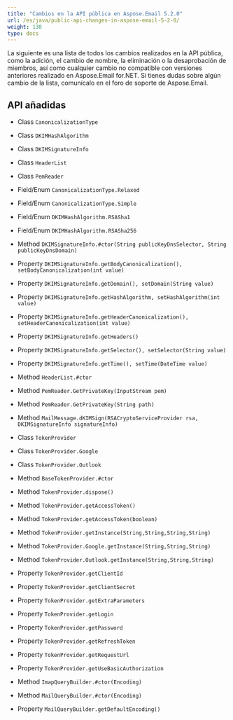 ```yaml
---
title: "Cambios en la API pública en Aspose.Email 5.2.0"
url: /es/java/public-api-changes-in-aspose-email-5-2-0/
weight: 130
type: docs
---
```


La siguiente es una lista de todos los cambios realizados en la API pública, como la adición, el cambio de nombre, la eliminación o la desaprobación de miembros, así como cualquier cambio no compatible con versiones anteriores realizado en Aspose.Email for.NET. Si tienes dudas sobre algún cambio de la lista, comunícalo en el foro de soporte de Aspose.Email.

## **API añadidas**

- Class `CanonicalizationType`
- Class `DKIMHashAlgorithm`
- Class `DKIMSignatureInfo`
- Class `HeaderList`
- Class `PemReader`

- Field/Enum `CanonicalizationType.Relaxed`
- Field/Enum `CanonicalizationType.Simple`
- Field/Enum `DKIMHashAlgorithm.RSASha1`
- Field/Enum `DKIMHashAlgorithm.RSASha256`

- Method `DKIMSignatureInfo.#ctor(String publicKeyDnsSelector, String publicKeyDnsDomain)`
- Property `DKIMSignatureInfo.getBodyCanonicalization(), setBodyCanonicalization(int value)`
- Property `DKIMSignatureInfo.getDomain(), setDomain(String value)`
- Property `DKIMSignatureInfo.getHashAlgorithm, setHashAlgorithm(int value)`
- Property `DKIMSignatureInfo.getHeaderCanonicalization(), setHeaderCanonicalization(int value)`
- Property `DKIMSignatureInfo.getHeaders()`
- Property `DKIMSignatureInfo.getSelector(), setSelector(String value)`
- Property `DKIMSignatureInfo.getTime(), setTime(DateTime value)`

- Method `HeaderList.#ctor`
- Method `PemReader.GetPrivateKey(InputStream pem)`
- Method `PemReader.GetPrivateKey(String path)`

- Method `MailMessage.dKIMSign(RSACryptoServiceProvider rsa, DKIMSignatureInfo signatureInfo)`

- Class `TokenProvider`
- Class `TokenProvider.Google`
- Class `TokenProvider.Outlook`
- Method `BaseTokenProvider.#ctor`
- Method `TokenProvider.dispose()`
- Method `TokenProvider.getAccessToken()`
- Method `TokenProvider.getAccessToken(boolean)`
- Method `TokenProvider.getInstance(String,String,String,String)`
- Method `TokenProvider.Google.getInstance(String,String,String)`
- Method `TokenProvider.Outlook.getInstance(String,String,String)`
- Property `TokenProvider.getClientId`
- Property `TokenProvider.getClientSecret`
- Property `TokenProvider.getExtraParameters`
- Property `TokenProvider.getLogin`
- Property `TokenProvider.getPassword`
- Property `TokenProvider.getRefreshToken`
- Property `TokenProvider.getRequestUrl`
- Property `TokenProvider.getUseBasicAuthorization`

- Method `ImapQueryBuilder.#ctor(Encoding)`
- Method `MailQueryBuilder.#ctor(Encoding)`
- Property `MailQueryBuilder.getDefaultEncoding()`
